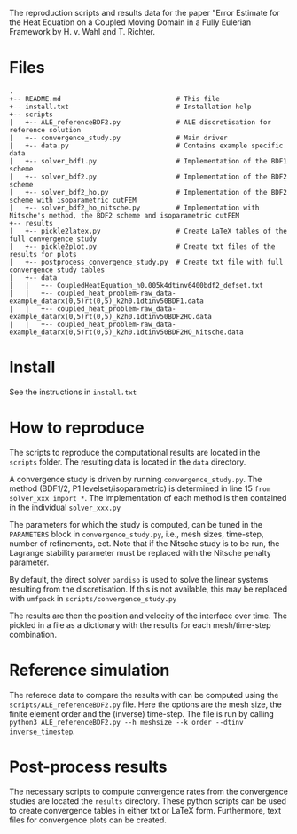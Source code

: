 The reproduction scripts and results data for the paper "Error Estimate for the Heat Equation on a Coupled Moving Domain in a Fully Eulerian Framework by H. v. Wahl and T. Richter.

# Files
```
.
+-- README.md                             # This file
+-- install.txt                           # Installation help
+-- scripts
|   +-- ALE_referenceBDF2.py              # ALE discretisation for reference solution
|   +-- convergence_study.py              # Main driver
|   +-- data.py                           # Contains example specific data
|   +-- solver_bdf1.py                    # Implementation of the BDF1 scheme
|   +-- solver_bdf2.py                    # Implementation of the BDF2 scheme
|   +-- solver_bdf2_ho.py                 # Implementation of the BDF2 scheme with isoparametric cutFEM
|   +-- solver_bdf2_ho_nitsche.py         # Implementation with Nitsche's method, the BDF2 scheme and isoparametric cutFEM
+-- results
|   +-- pickle2latex.py                   # Create LaTeX tables of the full convergence study
|   +-- pickle2plot.py                    # Create txt files of the results for plots 
|   +-- postprocess_convergence_study.py  # Create txt file with full convergence study tables
|   +-- data
|   |   +-- CoupledHeatEquation_h0.005k4dtinv6400bdf2_defset.txt
|   |   +-- coupled_heat_problem-raw_data-example_datarx(0,5)rt(0,5)_k2h0.1dtinv50BDF1.data
|   |   +-- coupled_heat_problem-raw_data-example_datarx(0,5)rt(0,5)_k2h0.1dtinv50BDF2HO.data
|   |   +-- coupled_heat_problem-raw_data-example_datarx(0,5)rt(0,5)_k2h0.1dtinv50BDF2HO_Nitsche.data
```

# Install

See the instructions in `install.txt`

# How to reproduce
The scripts to reproduce the computational results are located in the `scripts` folder. The resulting data is located in the `data` directory.

A convergence study is driven by running `convergence_study.py`. The method (BDF1/2, P1 levelset/isoparametric) is determined in line 15 `from solver_xxx import *`. The implementation of each method is then contained in the individual `solver_xxx.py`

The parameters for which the study is computed, can be tuned in the `PARAMETERS` block in `convergence_study.py`, i.e., mesh sizes, time-step, number of refinements, ect. Note that if the Nitsche study is to be run, the Lagrange stability parameter must be replaced with the Nitsche penalty parameter.

By default, the direct solver `pardiso` is used to solve the linear systems resulting from the discretisation. If this is not available, this may be replaced with `umfpack` in `scripts/convergence_study.py`

The results are then the position and velocity of the interface over time. The pickled in a file as a dictionary with the results for each mesh/time-step combination.

# Reference simulation
The referece data to compare the results with can be computed using the `scripts/ALE_referenceBDF2.py` file. Here the options are the mesh size, the finite element order and the (inverse) time-step. The file is run by calling `python3 ALE_referenceBDF2.py --h meshsize --k order --dtinv inverse_timestep`.

# Post-process results
The necessary scripts to compute convergence rates from the convergence studies are located the `results` directory. These python scripts can be used to create convergence tables in either txt or LaTeX form. Furthermore, text files for convergence plots can be created.